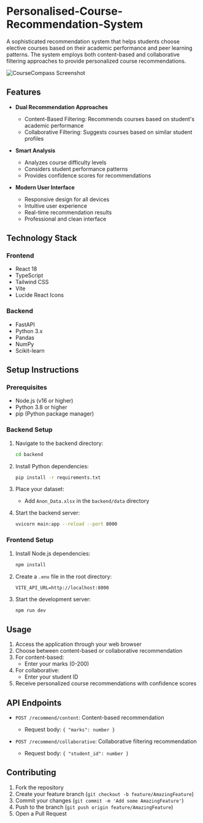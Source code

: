 # Personalised-Course-Recommendation-System

A sophisticated recommendation system that helps students choose elective courses based on their academic performance and peer learning patterns. The system employs both content-based and collaborative filtering approaches to provide personalized course recommendations.

![CourseCompass Screenshot](https://images.unsplash.com/photo-1434030216411-0b793f4b4173?auto=format&fit=crop&q=80&w=400)

## Features

- **Dual Recommendation Approaches**
  - Content-Based Filtering: Recommends courses based on student's academic performance
  - Collaborative Filtering: Suggests courses based on similar student profiles

- **Smart Analysis**
  - Analyzes course difficulty levels
  - Considers student performance patterns
  - Provides confidence scores for recommendations

- **Modern User Interface**
  - Responsive design for all devices
  - Intuitive user experience
  - Real-time recommendation results
  - Professional and clean interface

## Technology Stack

### Frontend
- React 18
- TypeScript
- Tailwind CSS
- Vite
- Lucide React Icons

### Backend
- FastAPI
- Python 3.x
- Pandas
- NumPy
- Scikit-learn

## Setup Instructions

### Prerequisites
- Node.js (v16 or higher)
- Python 3.8 or higher
- pip (Python package manager)

### Backend Setup
1. Navigate to the backend directory:
   ```bash
   cd backend
   ```

2. Install Python dependencies:
   ```bash
   pip install -r requirements.txt
   ```

3. Place your dataset:
   - Add `Anon_Data.xlsx` in the `backend/data` directory

4. Start the backend server:
   ```bash
   uvicorn main:app --reload --port 8000
   ```

### Frontend Setup
1. Install Node.js dependencies:
   ```bash
   npm install
   ```

2. Create a `.env` file in the root directory:
   ```
   VITE_API_URL=http://localhost:8000
   ```

3. Start the development server:
   ```bash
   npm run dev
   ```

## Usage

1. Access the application through your web browser
2. Choose between content-based or collaborative recommendation
3. For content-based:
   - Enter your marks (0-200)
4. For collaborative:
   - Enter your student ID
5. Receive personalized course recommendations with confidence scores

## API Endpoints

- `POST /recommend/content`: Content-based recommendation
  - Request body: `{ "marks": number }`

- `POST /recommend/collaborative`: Collaborative filtering recommendation
  - Request body: `{ "student_id": number }`

## Contributing

1. Fork the repository
2. Create your feature branch (`git checkout -b feature/AmazingFeature`)
3. Commit your changes (`git commit -m 'Add some AmazingFeature'`)
4. Push to the branch (`git push origin feature/AmazingFeature`)
5. Open a Pull Request

